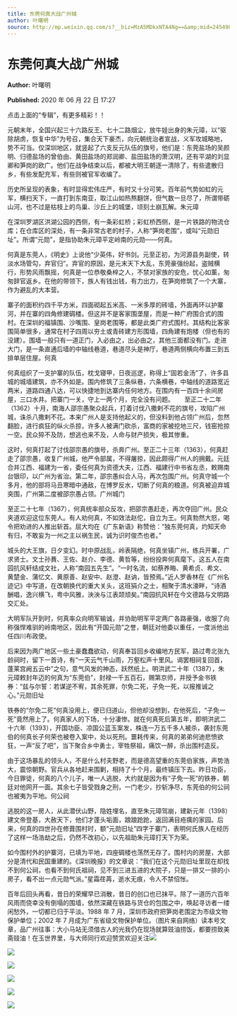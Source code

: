 ```yaml
---
title: 东莞何真大战广州城
author: 叶曙明
source: http://mp.weixin.qq.com/s?__biz=MzA5MDkxNTA4Ng==&amp;mid=2454909460&amp;idx=1&amp;sn=0be4cc59ff8f0359e163098d5bee5cfa&amp;chksm=87a23a75b0d5b3637bdb269b057ab22d2492004dd4f8c98ad0a0f7af9d06089360eb65f1cebf&poc_token=HJ_Do2ejHyO-wNZGG8Q1S8FdPgy1YBBEob-nUEme
---
```


# 东莞何真大战广州城

**Author:** 叶曙明

**Published:** 2020 年 06 月 22 日 17:27

点击上面的“专辑”，有更多精彩！！

元朝末年，全国兴起三十六路反王、七十二路烟尘，放牛娃出身的朱元璋，以“驱除胡虏，恢复中华”为号召，集合天下豪杰，向元朝统治者宣战，义军攻城略地，势不可当。仅深圳地区，就竖起了六支反元队伍的旗号，他们是：东莞盐场的吴颜明、归德盐场的曾伯由、黄田盐场的郑润卿、盐田盐场的萧汉明，还有平湖的刘显卿和笋岗的欧广。他们在战争结束以后，都被大明王朝逐一清除了，有些遣散归乡，有些发配充军，有些则被官军收编了。

历史所呈现的表象，有时显得宏伟庄严，有时又十分可笑。百年前气势如虹的元军，横扫天下，一直打到东南亚，取江山如热熬翻饼，但气数一旦尽了，所谓带砺山河，也不过是枯枝上的鸟巢、沙丘上的城堡，顷刻土崩瓦解。朱元璋

在深圳罗湖区洪湖公园的西侧，有一条彩虹桥；彩虹桥西侧，是一片铁路的物流仓库；在仓库区的深处，有一条非常古老的村子，人称“笋岗老围”，或叫“元勋旧址”。所谓“元勋”，是指协助朱元璋平定岭南的元勋——何真。

何真是东莞人，《明史》上说他“少英伟，好书剑。元至正初，为河源县务副使，转淡水场管勾，弃官归”。弃官的原因，是元末天下大乱，东莞豪强纷起，盗贼横行，形势风雨飘摇，何真是一位恭敬桑梓之人，不禁对家族的安危，忧心如薰，匆匆辞官返乡。在他的带领下，族人有钱出钱，有力出力，在笋岗修筑了一个大寨，作为避乱的大本营。

寨子的面积约四千平方米，四面砌起五米高、一米多厚的砖墙，外面再环以护寨河，并在寨的四角修建碉楼。但这并不是客家围垄屋，而是一种广府围合式的围村。在深圳的福镇围、沙嘴围、皇岗老围等，都是此类广府式围村。其结构比客家围简单很多，通常在村子四周以夯土或青砖建方形围墙，四角建有炮楼（但也有的没建）。围墙一般只有一道正门，入必由之，出必由之，其他三面都没有门。走进大门，是一条直通后墙的中轴线巷道，巷道尽头是神厅，巷道两侧横向布置三到五排单层住屋。何真

何真组织了一支护寨的队伍，枕戈寝甲，日夜巡逻，称得上“固若金汤”了，许多县城的城墙建筑，亦不外如是。围内修筑了三条纵巷，六条横巷，中轴线的道路宽近两米，道路四通八达，可以快捷地到达寨内任何地方。在围内有一百四十余间房屋，三口水井。把寨门一关，守上一两个月，完全没有问题。      至正二十二年（1362）十月，南海人邵宗愚聚众起兵，打着讨伐八撒剌不花的旗号，攻陷广州城，诛杀八撒剌不花。本来广州人是支持他起义的，但没料到他占领广州后，忽然翻脸，进行疯狂的纵火杀掠，许多人被满门砍杀，富商的家被挖地三尺，钱窑抢掠一空。民众猝不及防，想逃也来不及，人命与财产损失，极其惨重。

这时，何真打起了讨伐邵宗愚的旗号，杀奔广州。至正二十三年（1363），何真赶走了邵宗愚，收复广州城，他严令部属，不得屠掠，因此颇得广州人的拥戴。元廷合并江西、福建为一省，委任何真为资德大夫，江西、福建行中书省左丞，敕赐南台银印，以广州为省治。第二年，邵宗愚纠合人马，再次包围广州。何真守城一个多月，他的部将马丑寒暗中通敌，在博罗反水，切断了何真的粮道。何真被迫弃城突围，广州第二度被邵宗愚占领。广州城门

至正二十七年（1367），何真统率部众反攻，把邵宗愚赶走，再次夺回广州。民众夹道欢迎这位东莞人。有人劝何真，不如效法赵佗，自立为王。何真勃然大怒，喝令把劝进的人推出斩首。屈大均在《广东新语》称赞他：“独东莞何真，灼知天命有归，不敢妄为一州之主以祸生民，诚为识时俊杰也者。”

城头的大王旗，日夕变幻。时中原战乱，岭表隔绝，何真坐镇广州，练兵开署，广求贤士。文士孙蕡、王佐、赵介、李德、黄哲等，纷纷投奔何真麾下。这五人在南园抗风轩结成文社，人称“南园五先生”。“一时名流，如蔡养晦、黄希贞、希文、黄楚金、蒲忆文、黄原善、赵安中、赵澄、赵讷，皆预焉。”近人罗香林在《广州名迹记》中写道，在改朝换代的重大关头，这班狷介之士，相聚于清水濠畔，“诗酒酬唱，逸兴横飞，粤中风雅，泱泱与江表颉颃矣。”南园抗风轩在今文德路与文明路交汇处。

大明军队开到时，何真率众向明军输诚，并协助明军平定两广各路豪强，收服了向称强悍难驯的岭南地区，因此有“开国元勋”之誉，朝廷对他委以重任，一度派他出任四川布政使。

后来因为两广地区一些土豪蠢蠢欲动，何真奉旨回乡收编地方民军，路过粤北张九龄祠时，留下一首诗，有“一天云气千山雨，万壑松声十里风。谒罢相祠复回首，蓬莱宫阙五云中”之句，意气风发的神态，跃然纸上。明洪武二十年（1387），朱元璋敕封年迈的何真为“东莞伯”，封禄一千五百石，赐第京师，并授予金书铁券：“兹与尔誓：若谋逆不宥，其余死罪，尔免二死，子免一死，以报推诚之心。”元勋旧址

铁券的“尔免二死”何真没用上，便已归道山，但他却没想到，在他死后，“子免一死”竟然用上了。何真家人的下场，十分凄惨。就在何真死后第五年，即明洪武二十六年（1393），开国功臣、凉国公蓝玉案发，株连一万五千多人被杀，袭封东莞伯的何真长子何荣也被卷入案中，处以死刑。噩耗传来，何真的弟弟何迪悲愤欲狂，一声“反了吧”，当下聚合乡中勇士，宰牲祭祖，痛饮一醉，杀出围村造反。

由于这场暴乱的领头人，不是什么村夫野老，而是德高望重的东莞伯家族，声势浩大，震惊朝野。官兵从各地赶来围剿，相持了十个月，最终镇压下去。昨日功臣，今日罪徒，何真的八个儿子，唯一人逃脱，大约就是因为有“子免一死”的铁券，朝廷对他网开一面。其余七子皆受戮身之刑，一门老少，抄斩净尽，东莞伯的何公祠也被夷为平地。何公祠

逃脱的这一房人，从此潜伏山野，隐姓埋名，直至朱元璋驾崩，建新元年（1398）建文帝登基，大赦天下，他们才蓬头垢面，踉踉跄跄，返回满目疮痍的家园。后来，何真的四世孙在修葺围村时，额“元勋旧址”四字于寨门，表明何氏族人在经历了这样一场浩劫之后，仍然不改初心，以先祖助朱元璋打天下为荣。

如今围村外的护寨河，已填为平地，四座碉楼也荡然无存了。围村内的房屋，大部分是清代和民国重建的。《深圳晚报》的文章说：“我们在这个元勋旧址里现在却找不到何公祠，也看不到何氏祖祠，见不到三进五进的大院子，只是一排又一排的小房子，看不出一点元勋气派。”星霜荏苒，逝水无痕，令人不禁怊怅。

百年后回头再看，昔日的荣耀早已消散，昔日的创口也已抹平。除了一道历六百年风雨而侥幸没有倒塌的围墙，依然深藏在铁路与货仓的包围之中，唤起寻访者一缕闲愁外，一切都已归于平淡。1988 年 7 月，深圳市政府把笋岗老围定为市级文物保护单位；2002 年 7 月成为广东省级文物保护单位。（图片来自网络）读本号文章，品广州往事：大小马站无须借古人的光我仍在现场就算豉油捞饭，都要捞致美斋豉油！在玉世界里，与大师同行欢迎赞赏欢迎关注![](https://mmbiz.qpic.cn/mmbiz/UC6M1Hf0SSEpr1lbbiatiaxPJc8y9JcOeRyJOIhsibwSxWPmHCqJwzWX8xTMz9MYLpHKAkRfY2fcMqovyxrR9KpAw/640?wx_fmt=gif)

![](https://mmbiz.qpic.cn/mmbiz_jpg/PJWG74pLsMZSamNtF10cy4o6F4TwMDiaXSriaJ7zdkutBFvwuuyo8pDTOeq2Wv9sicUerGnT518yRUGWlK8WzsYAA/640)

![](https://mmbiz.qpic.cn/mmbiz_jpg/PJWG74pLsMZSamNtF10cy4o6F4TwMDiaXhS9jcnWyVFgSZlO9YicK8ZtuVicwx6ibDZSnbiaVcUapMwQ9jicNpRkYF2w/640)

![](https://mmbiz.qpic.cn/mmbiz_jpg/PJWG74pLsMZSamNtF10cy4o6F4TwMDiaXTsibykD8tysSWA41ib53GBz4vyouOYS3xgc6x3Hjce3X7hqfmFibWEHGw/640)

![](https://mmbiz.qpic.cn/mmbiz_jpg/PJWG74pLsMZSamNtF10cy4o6F4TwMDiaXV7hBahzjmNkunTSDXniaxMqHVzCGiaRUXTUYMgaaZJN2r40qhMxUE4GA/640)

![](https://mmbiz.qpic.cn/mmbiz_jpg/PJWG74pLsMZSamNtF10cy4o6F4TwMDiaXiaj9y5Xwy9Dh8c7YuCAhE4fBhWGXdsvHg5NeHbJXmrXzzan7fXQKdHA/640)

